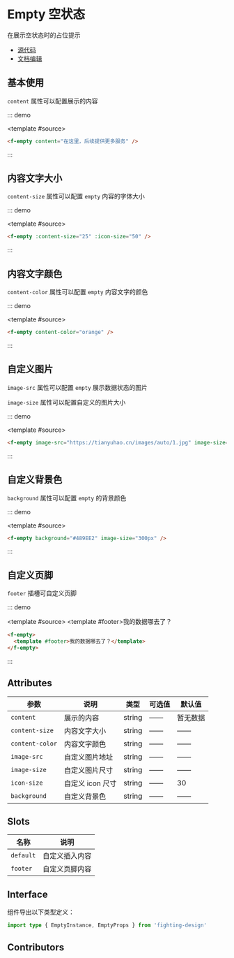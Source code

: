 # Empty 空状态

在展示空状态时的占位提示

- [源代码](https://github.com/FightingDesign/fighting-design/tree/master/packages/fighting-design/empty)
- [文档编辑](https://github.com/FightingDesign/fighting-design/blob/master/docs/components/empty.md)

## 基本使用

`content` 属性可以配置展示的内容

::: demo

<template #source>
<f-empty content="在这里，后续提供更多服务" />
</template>

```html
<f-empty content="在这里，后续提供更多服务" />
```

:::

## 内容文字大小

`content-size` 属性可以配置 `empty` 内容的字体大小

::: demo

<template #source>
<f-empty :content-size="25" :icon-size="50" />

</template>

```html
<f-empty :content-size="25" :icon-size="50" />
```

:::

## 内容文字颜色

`content-color` 属性可以配置 `empty` 内容文字的颜色

::: demo

<template #source>
<f-empty content-color="orange" />
</template>

```html
<f-empty content-color="orange" />
```

:::

## 自定义图片

`image-src` 属性可以配置 `empty` 展示数据状态的图片

`image-size` 属性可以配置自定义的图片大小

::: demo

<template #source>
<f-empty image-src="https://tianyuhao.cn/images/auto/1.jpg" image-size="200px" />
</template>

```html
<f-empty image-src="https://tianyuhao.cn/images/auto/1.jpg" image-size="200px" />
```

:::

## 自定义背景色

`background` 属性可以配置 `empty` 的背景颜色

::: demo

<template #source>
<f-empty background="#489EE2" image-size="300px"/>
</template>

```html
<f-empty background="#489EE2" image-size="300px" />
```

:::

## 自定义页脚

`footer` 插槽可自定义页脚

::: demo

<template #source>
<f-empty>
<template #footer>我的数据哪去了？</template>
</f-empty>
</template>

```html
<f-empty>
  <template #footer>我的数据哪去了？</template>
</f-empty>
```

:::

## Attributes

| 参数            | 说明             | 类型   | 可选值 | 默认值   |
| --------------- | ---------------- | ------ | ------ | -------- |
| `content`       | 展示的内容       | string | ——     | 暂无数据 |
| `content-size`  | 内容文字大小     | string | ——     | ——       |
| `content-color` | 内容文字颜色     | string | ——     | ——       |
| `image-src`     | 自定义图片地址   | string | ——     | ——       |
| `image-size`    | 自定义图片尺寸   | string | ——     | ——       |
| `icon-size`     | 自定义 icon 尺寸 | string | ——     | 30       |
| `background`    | 自定义背景色     | string | ——     | ——       |

## Slots

| 名称      | 说明           |
| --------- | -------------- |
| `default` | 自定义插入内容 |
| `footer`  | 自定义页脚内容 |

## Interface

组件导出以下类型定义：

```ts
import type { EmptyInstance, EmptyProps } from 'fighting-design'
```

## Contributors

<a href="https://github.com/Tyh2001" target="_blank">
  <f-avatar round src="https://avatars.githubusercontent.com/u/73180970?v=4" />
</a>

<a href="https://github.com/jardeng" target="_blank">
  <f-avatar round src="https://avatars.githubusercontent.com/u/19302222?v=4" />
</a>

<a href="https://github.com/Alphatrionty" target="_blank">
  <f-avatar round src="https://avatars.githubusercontent.com/u/57850101?v=4" />
</a>

<style scoped>
  .f-empty {
    margin: 5px;
  }
</style>
